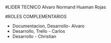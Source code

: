 #LIDER TECNICO
Alvaro Normand Huaman Rojas

#ROLES COMPLEMENTARIOS
* Documentacion, Desarrollo- Alvaro
* Desarrollo, Trello  - Carlos
* Desarrollo - Christian
